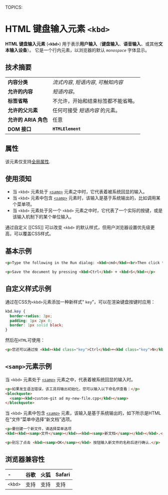 TOPICS: <kbd>

# HTML 键盘输入元素 `<kbd>`

**HTML 键盘输入元素** (**`<kbd>`**) 用于表示**用户输入**（**键盘输入**、**语音输入**、或其他**文本输入设备**）。
它是一个行内元素，以浏览器的默认 *`monospace`* 字体显示。

## 技术摘要

|  |  |
| :-- | :-- |
| **内容分类** | *流式内容*, *短语内容*, *可触知内容* |
| **允许的内容** | *短语内容*。 |
| **标签省略** | 不允许，开始和结束标签都不能省略。 |
| **允许的父元素** | 任何可接受 *短语内容* 的元素。 |
| **允许的 ARIA 角色** | 任意 |
| **DOM 接口** | **`HTMLElement`** |

## 属性

该元素仅支持[全局属性](/zh-hans/webfrontend/HTML_Global_Attributes).

## 使用须知

- 当 `<kbd>` 元素处于 *[`<samp>`](/zh-hans/webfrontend/<samp>)* 元素之中时，它代表着被系统回显的输入。
- 当 `<kbd>` 元素中包含 *[`<samp>`](/zh-hans/webfrontend/<samp>)* 元素时，该输入是基于系统输出的，比如调用某个菜单项。
- 当 `<kbd>` 元素处于另一个 `<kbd>` 元素之中时，它代表了一个实际的按键，或是该输入机制下的某个单位输入。

通过自定义 [[CSS]] 可以改变 `<kbd>` 的默认样式，但用户浏览器设置优先级更高，可以覆盖CSS样式。

## 基本示例

```html
<p>Type the following in the Run dialog: <kbd>cmd</kbd><br>Then click the <kbd>OK</kbd> button.</p>

<p>Save the document by pressing <kbd>Ctrl</kbd> + <kbd>S</kbd></p>
```

## 自定义样式示例

通过在CSS为`<kbd>`元素添加一种新样式“ `key`”，可以在渲染键盘按键时应用：

```css
kbd.key {
  border-radius: 3px;
  padding: 1px 2px 0;
  border: 1px solid black;
}
```

然后在`HTML`可使用：

```html
<p>您还可以通过按 <kbd><kbd class="key">Ctrl</kbd>+<kbd class="key">N</kbd></kbd>.</p>
```

## `<samp>`元素示例

当 `<kbd>` 元素处于 *[`<samp>`](/zh-hans/webfrontend/<samp>)* 元素之中，代表着被系统回显的输入时。

```html
<p>如果发生语法错误，该工具将输出初始化，您可以输入以下命名供查看：</p>
<blockquote>
  <samp><kbd>custom-git ad my-new-file.cpp</kbd></samp>
</blockquote>
```

当 `<kbd>` 元素中包含 *[`<samp>`](/zh-hans/webfrontend/<samp>)* 元素，该输入是基于系统输出的，如下所示是HTML在“文件”菜单中选择“新文档”选项。

```html
<p>要创建一个新文件，请选择菜单选项
<kbd><kbd><samp>文件</samp></kbd>⇒<kbd><samp>新文档</samp></kbd></kbd>.</p>

<p>别忘了点击 <kbd><samp>OK</samp></kbd> 按钮输入新文件的名称后进行确认.</p>
```

## 浏览器兼容性

| - | 谷歌 | 火狐 | Safari |
| :--- | :--- | :--- | :--- |
| `<kbd>` | 支持 | 支持 | 支持 |
